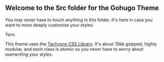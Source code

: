 ## Welcome to the Src folder for the Gohugo Theme


You may never have to touch anything in this folder. It's here in case you want to more deeply customize your styles.


Yarn.

This theme uses the [Tachyons CSS Library](http://tachyons.io/). It's about 15kb gzipped, highly modular, and each class is atomic so you never have to worry about overwriting your styles.
